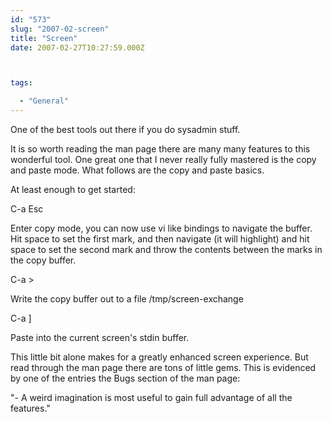 ```yaml
---
id: "573"
slug: "2007-02-screen"
title: "Screen"
date: 2007-02-27T10:27:59.000Z



tags:

  - "General"
---
```

<div class="sqs-html-content">
  <p>One of the best tools out there if you do sysadmin stuff.</p>
<p>It is so worth reading the man page there are many many features to this wonderful tool.  One great one that I never really fully mastered is the copy and paste mode.  What follows are the copy and paste basics.  </p>
<p>
<!--more--></p>
<p>
At least enough to get started:</p>
<p>
C-a Esc</p>
<p>
Enter copy mode, you can now use vi like bindings to navigate the buffer.  Hit space to set the first mark, and then navigate (it will highlight) and hit space to set the second mark and throw the contents between the marks in the copy buffer.</p>
<p>
C-a > </p>
<p>
Write the copy buffer out to a file /tmp/screen-exchange</p>
<p>
C-a ]</p>
<p>
Paste into the current screen's stdin buffer.</p>
<p>
This little bit alone makes for a greatly enhanced screen experience.  But read through the man page there are tons of little gems.  This is evidenced by one of the entries the Bugs section of the man page:</p>
<p>
"- A weird imagination is most useful to gain full advantage of all the features."</p>
</div>
